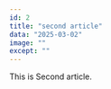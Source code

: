 ```yaml
---
id: 2
title: "second article"
data: "2025-03-02"
image: ""
except: ""
---
```

This is Second article.
